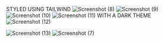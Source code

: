 STYLED USING TAILWIND
![Screenshot (8)](https://user-images.githubusercontent.com/125812096/228245743-eb1de8d5-5f92-4265-89a2-4a804b4a0736.png)
![Screenshot (9)](https://user-images.githubusercontent.com/125812096/228245776-9d229508-f720-422f-ab10-f22a3e0a939c.png)
![Screenshot (10)](https://user-images.githubusercontent.com/125812096/228245790-771992b4-a4cb-49af-91f4-064d36ddff48.png)
![Screenshot (11)](https://user-images.githubusercontent.com/125812096/228245796-7d66d69a-9d3c-4e25-836d-b7d8e7eba659.png)
WITH A DARK THEME
![Screenshot (12)](https://user-images.githubusercontent.com/125812096/228245805-eaab1b01-ad8b-48c7-960c-4732c248a577.png)

![Screenshot (13)](https://user-images.githubusercontent.com/125812096/228245814-16cd26f2-ceb0-4ca2-95f5-dff6775c0b19.png)
![Screenshot (7)](https://user-images.githubusercontent.com/125812096/228245819-1973b18e-2dce-4c1e-b493-24da6a3d49e5.png)
